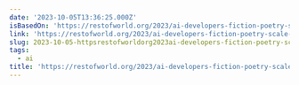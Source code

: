 ```yaml
---
date: '2023-10-05T13:36:25.000Z'
isBasedOn: 'https://restofworld.org/2023/ai-developers-fiction-poetry-scale-ai-appen/'
link: 'https://restofworld.org/2023/ai-developers-fiction-poetry-scale-ai-appen/'
slug: 2023-10-05-httpsrestofworldorg2023ai-developers-fiction-poetry-scale-ai-appen
tags:
  - ai
title: 'https://restofworld.org/2023/ai-developers-fiction-poetry-scale-ai-appen/'
---
```


